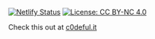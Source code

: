 [![Netlify Status](https://img.shields.io/netlify/54cbf37d-3670-4491-887f-dc1ab98e4a24?style=flat-square)](https://netlify.com/)
[![License: CC BY-NC 4.0](https://img.shields.io/badge/License-CC%20BY--NC%204.0-lightgrey.svg?style=flat-square)](https://creativecommons.org/licenses/by-nc/4.0/)

Check this out at [c0deful.it](https://c0deful.it)

